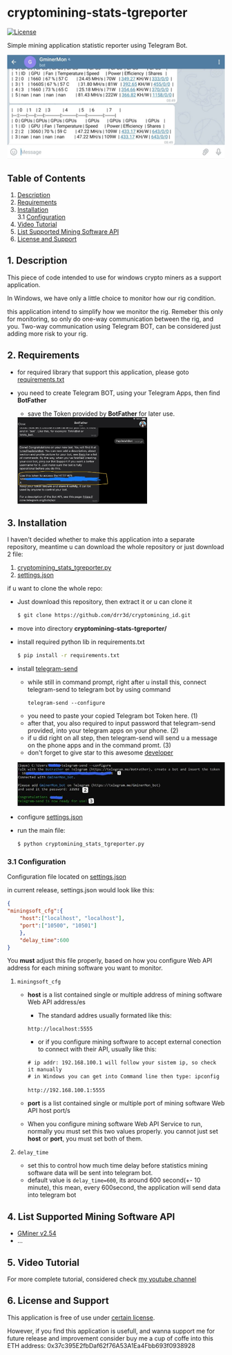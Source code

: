 # cryptomining-stats-tgreporter

[![License](https://img.shields.io/badge/License-GPLv3+-blue.svg)](https://github.com/drr3d/cryptomining_id/blob/main/cryptomining-stats-tgreporter/LICENSE.txt)

Simple mining application statistic reporter using Telegram Bot.

![](https://github.com/drr3d/cryptomining_id/blob/main/cryptomining-stats-tgreporter/img/stats1.jpg)

## Table of Contents

1. [Description](#chapter-001)
2. [Requirements](#chapter-002)
3. [Installation](#chapter-003)<br>
    3.1 [Configuration](#chapter-0031)<br>
4. [Video Tutorial](#chapter-004)
5. [List Supported Mining Software API](#chapter-005)
6. [License and Support](#chapter-006)


## 1. Description <a id="chapter-001"></a>

This piece of code intended to use for windows crypto miners as a support application.

In Windows, we have only a little choice to monitor how our rig condition.

this application intend to simplify how we monitor the rig. Remeber this only for monitoring, so only do one-way communication between
the rig, and you. Two-way communication using Telegram BOT, can be considered just adding more risk to your rig.


## 2. Requirements <a id="chapter-002"></a>

- for required library that support this application, please goto [requirements.txt](https://github.com/drr3d/cryptomining_id/blob/main/cryptomining-stats-tgreporter/requirements.txt)

- you need to create Telegram BOT, using your Telegram Apps, then find **BotFather**
    * save the Token provided by **BotFather** for later use.
    <img src="https://github.com/drr3d/cryptomining_id/blob/main/cryptomining-stats-tgreporter/img/bottoken.jpg" width="300" height="200">

## 3. Installation <a id="chapter-003"></a>
I haven't decided whether to make this application into a separate repository, meantime u can download the whole repository
or just download 2 file:
1. [cryptomining_stats_tgreporter.py](https://github.com/drr3d/cryptomining_id/blob/main/cryptomining-stats-tgreporter/cryptomining_stats_tgreporter.py)
2. [settings.json](https://github.com/drr3d/cryptomining_id/blob/main/cryptomining-stats-tgreporter/settings.json)

if u want to clone the whole repo:
- Just download this repository, then extract it
  or u can clone it
  ```bash
  $ git clone https://github.com/drr3d/cryptomining_id.git
  ```

- move into directory **cryptomining-stats-tgreporter/**

- install required python lib in requirements.txt
  ```bash
  $ pip install -r requirements.txt
  ```

- install [telegram-send](https://github.com/rahiel/telegram-send)
    * while still in command prompt, right after u install this, connect telegram-send to telegram bot by using command
      ```
      telegram-send --configure
      ```
    * you need to paste your copied Telegram bot Token here. (1)
    * after that, you also required to input password that telegram-send provided, into your telegram apps on your phone. (2)
    * if u did right on all step, then telegram-send will send u a message on the phone apps and in the command promt. (3)
    * don't forget to give star to this awesome [developer](https://github.com/rahiel/telegram-send)

    ![](https://github.com/drr3d/cryptomining_id/blob/main/cryptomining-stats-tgreporter/img/tgsend.jpg)

- configure [settings.json](https://github.com/drr3d/cryptomining_id/blob/main/cryptomining-stats-tgreporter/settings.json)

- run the main file:
  ```bash
  $ python cryptomining_stats_tgreporter.py
  ```

### 3.1 Configuration <a id="chapter-0031"></a>
Configuration file located on [settings.json](https://github.com/drr3d/cryptomining_id/blob/main/cryptomining-stats-tgreporter/settings.json)

in current release, settings.json would look like this:
```json
{
"miningsoft_cfg":{
	"host":["localhost", "localhost"],
	"port":["10500", "10501"]
	},
    "delay_time":600
}

```

You **must** adjust this file properly, based on how you configure Web API address for each mining software you want to monitor.
1. ```miningsoft_cfg```
    - **host** is a list contained single or multiple address of mining software Web API address/es

        - The standard addres usually formated like this:
        ```
        http://localhost:5555
        ```

        - or if you configure mining software to accept external conection to connect with their API, usually like this:
        ```
        # ip addr: 192.168.100.1 will follow your sistem ip, so check it manually
        # in Windows you can get into Command line then type: ipconfig

        http://192.168.100.1:5555
        ```
    - **port** is a list contained single or multiple port of mining software Web API host port/s

    - When you configure mining software Web API Service to run, normally you must set this two values properly. you cannot just set
    **host** or **port**, you must set both of them.

2. ```delay_time```
    - set this to control how much time delay before statistics mining software data will be sent into telegram bot.
    - default value is ```delay_time=600```, its around 600 second(+- 10 minute), this mean, every 600second, the application will send data into telegram bot

## 4. List Supported Mining Software API <a id="chapter-004"></a>

- [GMiner v2.54](https://github.com/develsoftware/GMinerRelease/releases/tag/2.54)
- ...

## 5. Video Tutorial <a id="chapter-005"></a>

For more complete tutorial, considered check [my youtube channel](https://www.youtube.com/channel/UCk3KKIUVtdBWWl-wZhUMevg)

## 6. License and Support <a id="chapter-006"></a>

This application is free of use under [certain license](https://github.com/drr3d/cryptomining_id/blob/main/cryptomining-stats-tgreporter/LICENSE.txt).

However, if you find this application is usefull, and wanna support me for future release and improvement
consider buy me a cup of coffe into this ETH address: 0x37c395E2fbDaf62f76A53A1Ea4Fbb693f0938928

